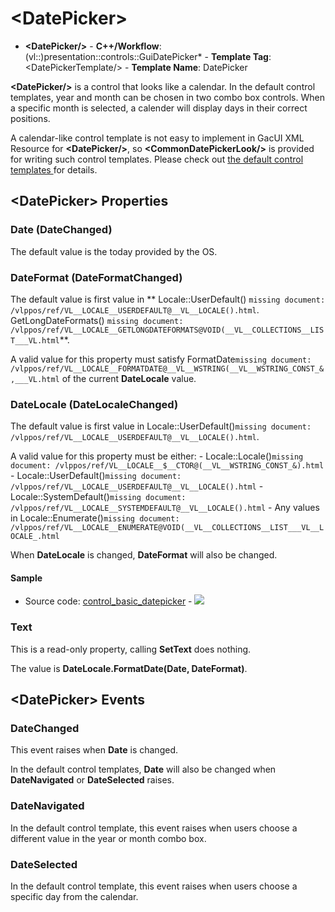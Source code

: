 # \<DatePicker\>

- **\<DatePicker/\>** - **C++/Workflow**: (vl::)presentation::controls::GuiDatePicker* - **Template Tag**: \<DatePickerTemplate/\> - **Template Name**: DatePicker

**\<DatePicker/\>** is a control that looks like a calendar. In the default control templates, year and month can be chosen in two combo box controls. When a specific month is selected, a calender will display days in their correct positions.

A calendar-like control template is not easy to implement in GacUI XML Resource for **\<DatePicker/\>**, so **\<CommonDatePickerLook/\>** is provided for writing such control templates. Please check out [ the default control templates ](https://github.com/vczh-libraries/GacUI/blob/master/Source/Skins/DarkSkin/Template_Misc.xml) for details.

## \<DatePicker\> Properties

### Date (DateChanged)

The default value is the today provided by the OS.

### DateFormat (DateFormatChanged)

The default value is first value in ** Locale::UserDefault() `missing document: /vlppos/ref/VL__LOCALE__USERDEFAULT@__VL__LOCALE().html`. GetLongDateFormats() `missing document: /vlppos/ref/VL__LOCALE__GETLONGDATEFORMATS@VOID(__VL__COLLECTIONS__LIST___VL.html`**.

A valid value for this property must satisfy FormatDate`missing document: /vlppos/ref/VL__LOCALE__FORMATDATE@__VL__WSTRING(__VL__WSTRING_CONST_&,___VL.html` of the current **DateLocale** value.

### DateLocale (DateLocaleChanged)

The default value is first value in Locale::UserDefault()`missing document: /vlppos/ref/VL__LOCALE__USERDEFAULT@__VL__LOCALE().html`.

A valid value for this property must be either: - Locale::Locale()`missing document: /vlppos/ref/VL__LOCALE__$__CTOR@(__VL__WSTRING_CONST_&).html` - Locale::UserDefault()`missing document: /vlppos/ref/VL__LOCALE__USERDEFAULT@__VL__LOCALE().html` - Locale::SystemDefault()`missing document: /vlppos/ref/VL__LOCALE__SYSTEMDEFAULT@__VL__LOCALE().html` - Any values in Locale::Enumerate()`missing document: /vlppos/ref/VL__LOCALE__ENUMERATE@VOID(__VL__COLLECTIONS__LIST___VL__LOCALE_.html`

When **DateLocale** is changed, **DateFormat** will also be changed.

#### Sample

- Source code: [control_basic_datepicker](https://github.com/vczh-libraries/Release/blob/master/SampleForDoc/GacUI/XmlRes/control_basic_datepicker/Resource.xml) - ![](https://gaclib.net/doc/gacui/control_basic_datepicker.gif)

### Text

This is a read-only property, calling **SetText** does nothing.

The value is **DateLocale.FormatDate(Date, DateFormat)**.

## \<DatePicker\> Events

### DateChanged

This event raises when **Date** is changed.

In the default control templates, **Date** will also be changed when **DateNavigated** or **DateSelected** raises.

### DateNavigated

In the default control template, this event raises when users choose a different value in the year or month combo box.

### DateSelected

In the default control template, this event raises when users choose a specific day from the calendar.


